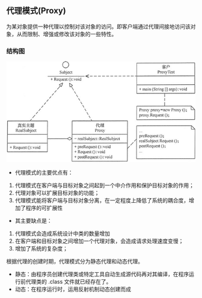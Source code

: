 ## 代理模式(Proxy)

为某对象提供一种代理以控制对该对象的访问。即客户端通过代理间接地访问该对象，从而限制、增强或修改该对象的一些特性。
### 结构图
![Proxy](images/proxy.png "代理模式")

- 代理模式的主要优点有：
1. 代理模式在客户端与目标对象之间起到一个中介作用和保护目标对象的作用；
2. 代理对象可以扩展目标对象的功能；
3. 代理模式能将客户端与目标对象分离，在一定程度上降低了系统的耦合度，增加了程序的可扩展性

- 其主要缺点是：
1. 代理模式会造成系统设计中类的数量增加
2. 在客户端和目标对象之间增加一个代理对象，会造成请求处理速度变慢；
3. 增加了系统的复杂度；

根据代理的创建时期，代理模式分为静态代理和动态代理。
- 静态：由程序员创建代理类或特定工具自动生成源代码再对其编译，在程序运行前代理类的 .class 文件就已经存在了。
- 动态：在程序运行时，运用反射机制动态创建而成

